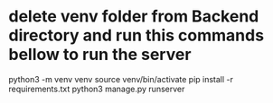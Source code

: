 # delete venv folder from Backend directory and run this commands bellow to run the server

python3 -m venv venv
source venv/bin/activate
pip install -r requirements.txt
python3 manage.py runserver
